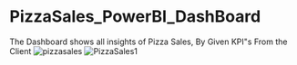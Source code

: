 # PizzaSales_PowerBI_DashBoard
The Dashboard shows all insights of Pizza Sales, By Given KPI"s From the Client
![pizzasales](https://github.com/hardikkumar532/PizzaSales_PowerBI_DashBoard/assets/118444934/ed306ed9-3c03-4380-b9fb-bab94e07f4e9)
![PizzaSales1](https://github.com/hardikkumar532/PizzaSales_PowerBI_DashBoard/assets/118444934/95c91ba6-b216-460e-b601-4381ffbec6fc)
